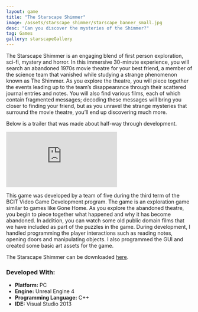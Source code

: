 ```yaml
---
layout: game
title: "The Starscape Shimmer"
image: /assets/starscape_shimmer/starscape_banner_small.jpg
desc: "Can you discover the mysteries of the Shimmer?"
tag: Games
gallery: starscapeGallery
---
```

The Starscape Shimmer is an engaging blend of first person exploration, sci-fi, mystery and horror. In this immersive 30-minute experience, you will search an abandoned 1970s movie theatre for your best friend, a member of the science team that vanished while studying a strange phenomenon known as The Shimmer. As you explore the theatre, you will piece together the events leading up to the team’s disappearance through their scattered journal entries and notes. You will also find various films, each of which contain fragmented messages; decoding these messages will bring you closer to finding your friend, but as you unravel the strange mysteries that surround the movie theatre, you’ll end up discovering much more.

Below is a trailer that was made about half-way through development.

<div class="video">
	<iframe src="https://www.youtube.com/embed/v8MV1ExJAac" frameborder="0" allowfullscreen="1"></iframe>
</div>

This game was developed by a team of five during the third term of the BCIT Video Game Development program. The game is an exploration game similar to games like Gone Home. As you explore the abandoned theatre, you begin to piece together what happened and why it has become abandoned. In addition, you can watch some old public domain films that we have included as part of the puzzles in the game. During development, I handled programming the player interactions such as reading notes, opening doors and manipulating objects. I also programmed the GUI and created some basic art assets for the game.

The Starscape Shimmer can be downloaded <a href="https://mega.nz/#!3sNy1YrJ!IdCmHrAcmGHMpgqr-nEjktRDuIFPhwXnQ9oza4VZ2mY">here</a>.

### Developed With:
* __Platform:__ PC
* __Engine:__ Unreal Engine 4
* __Programming Language:__ C++
* __IDE:__ Visual Studio 2013
